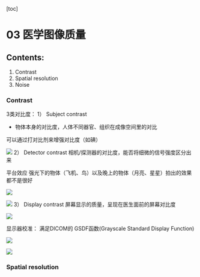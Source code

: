 [toc]

# 03 医学图像质量

## Contents:
1) Contrast 
2) Spatial resolution
3) Noise

### Contrast

3类对比度：
1） Subject contrast
* 物体本身的对比度，人体不同器官、组织在成像空间里的对比

可以通过打对比剂来增强对比度（如碘）

![](https://cdn.jsdelivr.net/gh/chuhuiyu/Medical-Imaging-Technology/imgs/20210116161027.png)
2） Detector contrast
相机/探测器的对比度，能否将细微的信号强度区分出来

平台效应
强光下的物体（飞机、鸟）以及晚上的物体（月亮、星星）拍出的效果都不是很好

![](https://cdn.jsdelivr.net/gh/chuhuiyu/Medical-Imaging-Technology/imgs/20210116162237.png)

![](https://cdn.jsdelivr.net/gh/chuhuiyu/Medical-Imaging-Technology/imgs/20210116162448.png)
3） Display contrast
屏幕显示的质量，呈现在医生面前的屏幕对比度


![](https://cdn.jsdelivr.net/gh/chuhuiyu/Medical-Imaging-Technology/imgs/20210116162719.png)

显示器校准： 满足DICOM的 GSDF函数(Grayscale Standard Display Function)

![](https://cdn.jsdelivr.net/gh/chuhuiyu/Medical-Imaging-Technology/imgs/20210116163756.png)

![](https://cdn.jsdelivr.net/gh/chuhuiyu/Medical-Imaging-Technology/imgs/20210116164413.png)

### Spatial resolution